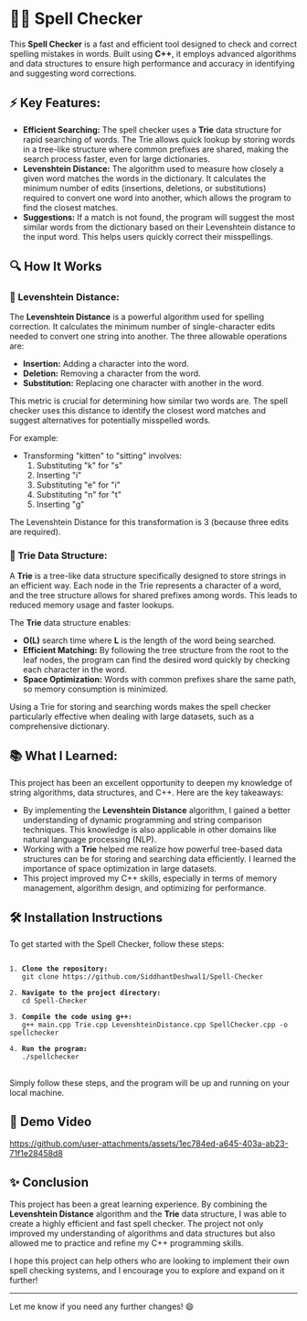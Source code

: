 # 🧙‍♂️ Spell Checker

This **Spell Checker** is a fast and efficient tool designed to check and correct spelling mistakes in words. Built using **C++**, it employs advanced algorithms and data structures to ensure high performance and accuracy in identifying and suggesting word corrections.

## ⚡ Key Features:
<ul>
  <li><strong>Efficient Searching:</strong> The spell checker uses a <strong>Trie</strong> data structure for rapid searching of words. The Trie allows quick lookup by storing words in a tree-like structure where common prefixes are shared, making the search process faster, even for large dictionaries.</li>
  <li><strong>Levenshtein Distance:</strong> The algorithm used to measure how closely a given word matches the words in the dictionary. It calculates the minimum number of edits (insertions, deletions, or substitutions) required to convert one word into another, which allows the program to find the closest matches.</li>
  <li><strong>Suggestions:</strong> If a match is not found, the program will suggest the most similar words from the dictionary based on their Levenshtein distance to the input word. This helps users quickly correct their misspellings.</li>
</ul>

## 🔍 How It Works

### 🧠 Levenshtein Distance:
The **Levenshtein Distance** is a powerful algorithm used for spelling correction. It calculates the minimum number of single-character edits needed to convert one string into another. The three allowable operations are:
<ul>
  <li><strong>Insertion:</strong> Adding a character into the word.</li>
  <li><strong>Deletion:</strong> Removing a character from the word.</li>
  <li><strong>Substitution:</strong> Replacing one character with another in the word.</li>
</ul>

This metric is crucial for determining how similar two words are. The spell checker uses this distance to identify the closest word matches and suggest alternatives for potentially misspelled words.

For example:
- Transforming "kitten" to "sitting" involves:
  1. Substituting "k" for "s"
  2. Inserting "i"
  3. Substituting "e" for "i"
  4. Substituting "n" for "t"
  5. Inserting "g"

The Levenshtein Distance for this transformation is 3 (because three edits are required).

### 🌳 Trie Data Structure:
A **Trie** is a tree-like data structure specifically designed to store strings in an efficient way. Each node in the Trie represents a character of a word, and the tree structure allows for shared prefixes among words. This leads to reduced memory usage and faster lookups.

The **Trie** data structure enables:
- **O(L)** search time where **L** is the length of the word being searched.
- **Efficient Matching:** By following the tree structure from the root to the leaf nodes, the program can find the desired word quickly by checking each character in the word.
- **Space Optimization:** Words with common prefixes share the same path, so memory consumption is minimized.

Using a Trie for storing and searching words makes the spell checker particularly effective when dealing with large datasets, such as a comprehensive dictionary.

## 📚 What I Learned:
This project has been an excellent opportunity to deepen my knowledge of string algorithms, data structures, and C++. Here are the key takeaways:
<ul>
  <li>By implementing the <strong>Levenshtein Distance</strong> algorithm, I gained a better understanding of dynamic programming and string comparison techniques. This knowledge is also applicable in other domains like natural language processing (NLP).</li>
  <li>Working with a <strong>Trie</strong> helped me realize how powerful tree-based data structures can be for storing and searching data efficiently. I learned the importance of space optimization in large datasets.</li>
  <li>This project improved my C++ skills, especially in terms of memory management, algorithm design, and optimizing for performance.</li>
</ul>

## 🛠️ Installation Instructions

To get started with the Spell Checker, follow these steps:

<pre>
<code>
1. <strong>Clone the repository:</strong>
   git clone https://github.com/SiddhantDeshwal1/Spell-Checker

2. <strong>Navigate to the project directory:</strong>
   cd Spell-Checker

3. <strong>Compile the code using g++:</strong>
   g++ main.cpp Trie.cpp LevenshteinDistance.cpp SpellChecker.cpp -o spellchecker

4. <strong>Run the program:</strong>
   ./spellchecker
</code>
</pre>

Simply follow these steps, and the program will be up and running on your local machine.

## 🎥 Demo Video

https://github.com/user-attachments/assets/1ec784ed-a645-403a-ab23-71f1e28458d8

## ✨ Conclusion

This project has been a great learning experience. By combining the **Levenshtein Distance** algorithm and the **Trie** data structure, I was able to create a highly efficient and fast spell checker. The project not only improved my understanding of algorithms and data structures but also allowed me to practice and refine my C++ programming skills.

I hope this project can help others who are looking to implement their own spell checking systems, and I encourage you to explore and expand on it further!

---

Let me know if you need any further changes! 😄
